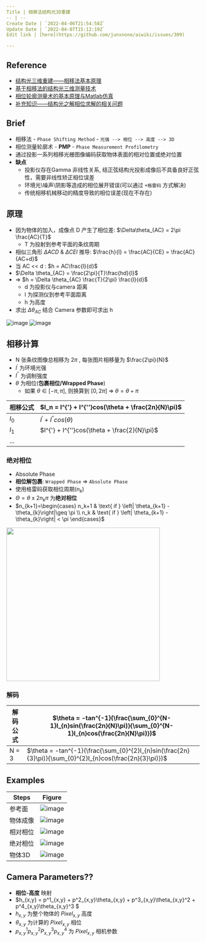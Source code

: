 ```yaml
---
Title | 相移法结构光3D重建
-- | --
Create Date | `2022-04-06T21:54:58Z`
Update Date | `2022-04-07T15:12:19Z`
Edit link | [here](https://github.com/junxnone/aiwiki/issues/309)

---
```

## Reference
- [结构光三维重建——相移法基本原理](https://zhuanlan.zhihu.com/p/106226749)
- [基于相移法的结构光三维测量技术](https://blog.csdn.net/qq_42676511/article/details/120605768)
- [相位轮廓测量术的基本原理与Matlab仿真](https://zhuanlan.zhihu.com/p/432343200)
- [补充知识——结构光之解相位求解的相关问题](https://blog.csdn.net/weixin_41605937/article/details/113773015)


## Brief
- 相移法 - `Phase Shifting Method` - `光强 --> 相位 --> 高度 --> 3D`
- 相位测量轮廓术 - **PMP** - `Phase Measurement Profilometry`
- 通过投影一系列相移光栅图像编码获取物体表面的相对位置或绝对位置
- **缺点**
  - 投影仪存在Gamma 非线性关系, 结正弦结构光投影成像后不具备良好正弦性，需要非线性矫正相位误差
  - 环境光\噪声\阴影等造成的相位展开错误(可以通过 `+格雷码` 方式解决)
  - 传统相移机械移动的精度导致的相位误差(现在不存在)

## 原理
- 因为物体的加入，成像点 D 产生了相位差: $\Delta\theta_{AC} = 2\pi \frac{AC}{T}$
  - T 为投射到参考平面的条纹周期
- 相似三角形  $\Delta ACD$ &  $\Delta CEI$ 推导: $\frac{h}{l} = \frac{AC}{CE} = \frac{AC}{AC+d}$
- 当 AC << d : $h = AC\frac{l}{d}$
-  $\Delta \theta_{AC} =  \frac{2\pi}{T}\frac{hd}{l}$
- => $h = \Delta \theta_{AC} \frac{T}{2\pi} \frac{l}{d}$
  - d 为投影仪与camera  距离
  - l 为探测仪到参考平面距离
  - h 为高度
- 求出 $\Delta \theta_{AC}$ 结合 Camera 参数即可求出 h


![image](https://user-images.githubusercontent.com/2216970/162108730-b311b9a4-2f29-4c70-a6bc-00625a5c3df1.png)
![image](https://user-images.githubusercontent.com/2216970/162143138-91c4b71d-05a9-42bb-b027-5224ac9d1042.png)




## 相移计算
- N 张条纹图像总相移为 $2\pi$ , 每张图片相移量为 $\frac{2\pi}{N}$
- $I^{'}$ 为环境光强
- $I^{''}$ 为调制强度
- $\theta$ 为相位(**包裹相位/Wrapped Phase**)
  - 如果 $\theta \in [-\pi,\pi]$, 则换算到 $[0, 2\pi]$ => $\theta = \theta + \pi$

相移公式 | $I_n = I^{'} + I^{''}cos(\theta + \frac{2n}{N}\pi)$
-- | --
$I_0$ | $I^{'} + I^{''}cos(\theta)$
$I_1$ |  $I^{'} + I^{''}cos(\theta + \frac{2}{N}\pi)$
... | 

### 绝对相位 
- Absolute Phase
- **相位解包裹**: `Wrapped Phase` => `Absolute Phase`
- 使用格雷码获取相位周期($n_k$)
- $\Theta = \theta \pm 2n_k\pi$ 为**绝对相位**
- $n_{k+1}=\begin{cases} n_k+1 & \text{ if } \left| \theta_{k+1} - \theta_{k}\right|\geq \pi \\ n_k & \text{ if } \left| \theta_{k+1} - \theta_{k}\right| < \pi \end{cases}$

<img width=400 src="https://user-images.githubusercontent.com/2216970/162136645-9d85dd74-ca65-4bef-89ef-cc4af76c2239.png">


### 解码


解码公式 | $\theta = -tan^{-1}(\frac{\sum_{0}^{N-1}I_{n}sin(\frac{2n}{N}\pi)}{\sum_{0}^{N-1}I_{n}cos(\frac{2n}{N}\pi)})$
-- | --
N = 3 | $\theta = -tan^{-1}(\frac{\sum_{0}^{2}I_{n}sin(\frac{2n}{3}\pi)}{\sum_{0}^{2}I_{n}cos(\frac{2n}{3}\pi)})$


## Examples

Steps | Figure
-- | --
参考面 | ![image](https://user-images.githubusercontent.com/2216970/162143509-0b352738-eaed-42fe-b8d1-56a327a34c98.png)
物体成像 | ![image](https://user-images.githubusercontent.com/2216970/162143529-0602aca5-4601-4409-9fe5-7e2b5b5cc75a.png)
相对相位 | ![image](https://user-images.githubusercontent.com/2216970/162143653-47a03843-cb8f-4530-bbc4-6daea0a5c9a1.png)
绝对相位 | ![image](https://user-images.githubusercontent.com/2216970/162143667-145c8427-781f-47c0-8421-b8ead80987b0.png)
物体3D | ![image](https://user-images.githubusercontent.com/2216970/162143685-a620c5d5-8e9c-4cba-8a54-41f6968de67c.png)

## Camera Parameters??
- **相位-高度** 映射
- $h_{x,y} = p^1_{x,y} + p^2_{x,y}\theta_{x,y} + p^3_{x,y}\theta_{x,y}^2 + p^4_{x,y}\theta_{x,y}^3 $
- $h_{x,y}$ 为整个物体的 $Pixel_{x,y}$ 高度
- $\theta_{x,y}$ 为计算的 $Pixel_{x,y}$ 相位
- $p^1_{x,y} p^2_{x,y} P^3_{x,y} p^4_{x,y}$ 为 $Pixel_{x,y}$ 相机参数
